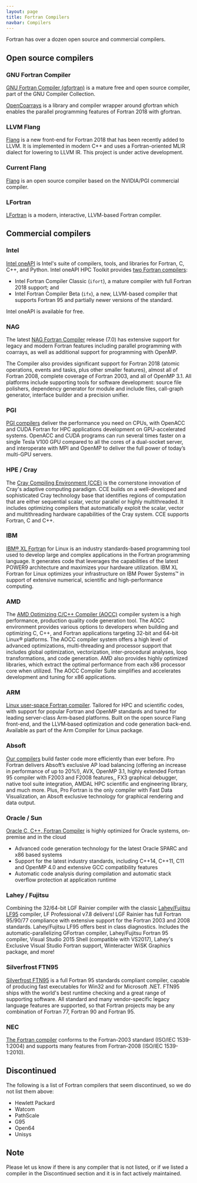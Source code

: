 ```yaml
---
layout: page
title: Fortran Compilers
navbar: Compilers
---
```


Fortran has over a dozen open source and commercial compilers.

## Open source compilers

### GNU Fortran Compiler

[GNU Fortran Compiler (gfortran)](https://gcc.gnu.org/fortran/) is a mature
free and open source compiler, part of the GNU Compiler Collection.

[OpenCoarrays](http://www.opencoarrays.org/) is a library and compiler wrapper
around gfortran which enables the parallel programming features of Fortran 2018
with gfortran.


### LLVM Flang

[Flang](https://github.com/llvm/llvm-project/tree/master/flang)
is a new front-end for Fortran 2018 that has been recently
added to LLVM.
It is implemented in modern C++ and uses a Fortran-oriented MLIR dialect for lowering to LLVM IR.
This project is under active development.


### Current Flang

[Flang](https://github.com/flang-compiler/flang) is an open source compiler 
based on the NVIDIA/PGI commercial compiler.


### LFortran

[LFortran](https://lfortran.org) is a modern, interactive, LLVM-based Fortran
compiler.


## Commercial compilers

### Intel

[Intel oneAPI](https://software.intel.com/content/www/us/en/develop/tools/oneapi/all-toolkits.html)
is Intel's suite of compilers, tools, and libraries for Fortran, C, C++, and
Python. Intel oneAPI HPC Toolkit provides
[two Fortran compilers](https://software.intel.com/content/www/us/en/develop/articles/intel-oneapi-fortran-compiler-release-notes.html):
* Intel Fortran Compiler Classic (`ifort`), a mature compiler
  with full Fortran 2018 support; and
* Intel Fortran Compiler Beta (`ifx`), a new, LLVM-based compiler
  that supports Fortran 95 and partially newer versions of the standard.

Intel oneAPI is available for free.

### NAG

The latest [NAG Fortran Compiler](https://www.nag.com/nag-compiler)
release (7.0) has extensive support for legacy and modern Fortran features including parallel programming with coarrays, as well as additional support for programming with OpenMP.

The Compiler also provides significant support for Fortran 2018 (atomic
operations, events and tasks, plus other smaller features), almost all of
Fortran 2008, complete coverage of Fortran 2003, and all of OpenMP 3.1. All
platforms include supporting tools for software development: source file
polishers, dependency generator for module and include files, call-graph
generator, interface builder and a precision unifier.

### PGI

[PGI compilers](https://www.pgroup.com/products/index.htm)
deliver the performance you need on CPUs, with OpenACC and CUDA
Fortran for HPC applications development on GPU-accelerated systems. OpenACC and
CUDA programs can run several times faster on a single Tesla V100 GPU compared
to all the cores of a dual-socket server, and interoperate with MPI and OpenMP
to deliver the full power of today’s multi-GPU servers.

### HPE / Cray

The [Cray Compiling Environment (CCE)](https://www.cray.com/sites/default/files/SB-Cray-Programming-Environment.pdf)
is the cornerstone innovation of Cray's adaptive computing paradigm. CCE builds
on a well-developed and sophisticated Cray technology base that identifies
regions of computation that are either sequential scalar, vector parallel or
highly multithreaded. It includes optimizing compilers that automatically
exploit the scalar, vector and multithreading hardware capabilities of the Cray
system. CCE supports Fortran, C and C++.

### IBM

[IBM® XL Fortran](https://www.ibm.com/us-en/marketplace/xl-fortran-linux-compiler-power)
for Linux is an industry standards-based programming tool used to develop large
and complex applications in the Fortran programming language. It generates code
that leverages the capabilities of the latest POWER9 architecture and maximizes
your hardware utilization. IBM XL Fortran for Linux optimizes your
infrastructure on IBM Power Systems™ in support of extensive numerical,
scientific and high-performance computing.

### AMD

The [AMD Optimizing C/C++ Compiler (AOCC)](https://developer.amd.com/amd-aocc/)
compiler system is a high performance, production quality code generation tool.
The AOCC environment provides various options to developers when building and
optimizing C, C++, and Fortran applications targeting 32-bit and 64-bit Linux®
platforms. The AOCC compiler system offers a high level of advanced
optimizations, multi-threading and processor support that includes global
optimization, vectorization, inter-procedural analyses, loop transformations,
and code generation. AMD also provides highly optimized libraries, which extract
the optimal performance from each x86 processor core when utilized. The AOCC
Compiler Suite simplifies and accelerates development and tuning for x86
applications.


### ARM

[Linux user-space Fortran compiler](https://developer.arm.com/tools-and-software/server-and-hpc/compile/arm-compiler-for-linux/arm-fortran-compiler).
Tailored for HPC and scientific codes, with support for popular Fortran and
OpenMP standards and tuned for leading server-class Arm-based platforms. Built
on the open source Flang front-end, and the LLVM‑based optimization and code
generation back-end. Available as part of the Arm Compiler for Linux package.


### Absoft

[Our compilers](https://www.absoft.com/products/) build faster code more
efficiently than ever before. Pro Fortran delivers Absoft’s exclusive AP load
balancing (offering an increase in performance of up to 20%!), AVX, OpenMP 3.1,
highly extended Fortran 95 compiler with F2003 and F2008 features,, FX3
graphical debugger, native tool suite integration, AMDAL HPC scientific and
engineering library, and much more. Plus, Pro Fortran is the only compiler with
Fast Data Visualization, an Absoft exclusive technology for graphical rendering
and data output.


### Oracle / Sun

[Oracle C, C++, Fortran Compiler](https://www.oracle.com/application-development/technologies/developerstudio-features.html)
is highly optimized for Oracle systems, on-premise and in the cloud

* Advanced code generation technology for the latest Oracle SPARC and x86 based systems
* Support for the latest industry standards, including C++14, C++11, C11 and OpenMP 4.0 and extensive GCC compatibility features
* Automatic code analysis during compilation and automatic stack overflow protection at application runtime


### Lahey / Fujitsu

Combining the 32/64-bit LGF Rainier compiler with the classic [Lahey/Fujitsu
LF95](https://lahey.com/) compiler, LF Professional v7.8 delivers! LGF Rainier
has full Fortran 95/90/77 compliance with extensive support for the Fortran 2003
and 2008 standards. Lahey/Fujitsu LF95 offers best in class diagnostics.
Includes the automatic-parallelizing GFortran compiler, Lahey/Fujitsu Fortran 95
compiler, Visual Studio 2015 Shell (compatible with VS2017), Lahey's Exclusive
Visual Studio Fortran support, Winteracter WiSK Graphics package, and more!


### Silverfrost FTN95

[Silverfrost FTN95](https://www.silverfrost.com/) is a full Fortran 95 standards
compliant compiler, capable of producing fast executables for Win32 and for
Microsoft .NET. FTN95 ships with the world's best runtime checking and a great
range of supporting software. All standard and many vendor-specific legacy
language features are supported, so that Fortran projects may be any combination
of Fortran 77, Fortran 90 and Fortran 95.


### NEC

[The Fortran compiler](https://www.nec.com/en/global/solutions/hpc/sx/tools.html)
conforms to the Fortran-2003 standard (ISO/IEC 1539-1:2004) and supports many
features from Fortran-2008 (ISO/IEC 1539-1:2010).


## Discontinued

The following is a list of Fortran compilers that seem discontinued, so we do
not list them above:

* Hewlett Packard
* Watcom
* PathScale
* G95
* Open64
* Unisys


## Note

Please let us know if there is any compiler that is not listed, or if we listed
a compiler in the Discontinued section and it is in fact actively maintained.
